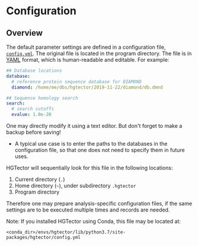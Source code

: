 Configuration
=============

## Overview

The default parameter settings are defined in a configuration file, [`config.yml`](../hgtector/config.yml). The original file is located in the program directory. The file is in [YAML](https://en.wikipedia.org/wiki/YAML) format, which is human-readable and editable. For example:

```yaml
## Database locations
database:
  # reference protein sequence database for DIAMOND
  diamond: /home/me/dbs/hgtector/2019-11-22/diamond/db.dmnd

## Sequence homology search
search:
  # search cutoffs
  evalue: 1.0e-20
```

One may directly modify it using a text editor. But don't forget to make a backup before saving!

- A typical use case is to enter the paths to the databases in the configuration file, so that one does not need to specify them in future uses.

HGTector will sequentially look for this file in the following locations:

1. Current directory (`.`)
2. Home directory (`~`), under subdirectory `.hgtector`
3. Program directory

Therefore one may prepare analysis-specific configuration files, if the same settings are to be executed multiple times and records are needed.

Note: If you installed HGTector using Conda, this file may be located at:

```
<conda_dir>/envs/hgtector/lib/python3.7/site-packages/hgtector/config.yml
```
